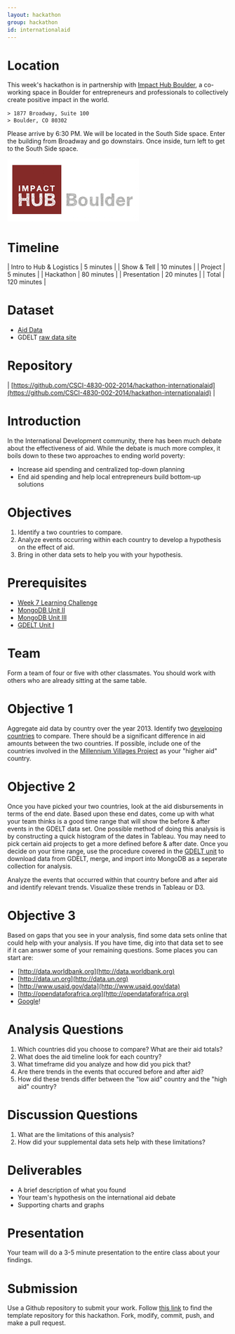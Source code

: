 ```yaml
---
layout: hackathon
group: hackathon
id: internationalaid
---
```


# Location

This week's hackathon is in partnership with [Impact Hub Boulder](http://www.impacthubboulder.com), a co-working space in Boulder for entrepreneurs and professionals to collectively create positive impact in the world.

	> 1877 Broadway, Suite 100
	> Boulder, CO 80302

Please arrive by 6:30 PM. We will be located in the South Side space. Enter the building from Broadway and go downstairs. Once inside, turn left to get to the South Side space.

![hub_logo](hub_logo.png)

# Timeline

| Intro to Hub & Logistics | 5 minutes |
| Show & Tell | 10 minutes |
| Project | 5 minutes |
| Hackathon | 80 minutes |
| Presentation | 20 minutes |
| Total | 120 minutes |

# Dataset

* [Aid Data](https://data.itpir.wm.edu/aiddatascratch/aiddata/researchrelease/aiddata2_1_since_1996_csv.zip)
* GDELT [raw data site](http://data.gdeltproject.org/events/index.html)

# Repository

| [https://github.com/CSCI-4830-002-2014/hackathon-internationalaid](https://github.com/CSCI-4830-002-2014/hackathon-internationalaid) |

# Introduction

In the International Development community, there has been much debate about the effectiveness of aid. While the debate is much more complex, it boils down to these two approaches to ending world poverty:

* Increase aid spending and centralized top-down planning
* End aid spending and help local entrepreneurs build bottom-up solutions

# Objectives

1. Identify a two countries to compare.
2. Analyze events occurring within each country to develop a hypothesis on the effect of aid.
3. Bring in other data sets to help you with your hypothesis.

# Prerequisites

* [Week 7 Learning Challenge](/challenges/7)
* [MongoDB Unit II](/units/mongodb_2/)
* [MongoDB Unit III](/units/mongodb_3/)
* [GDELT Unit I](/units/gdelt_1/)

# Team

Form a team of four or five with other classmates. You should work with others who are already sitting at the same table.

# Objective 1

Aggregate aid data by country over the year 2013. Identify two [developing countries](http://data.worldbank.org/region/LDC) to compare. There should be a significant difference in aid amounts between the two countries. If possible, include one of the countries involved in the [Millennium Villages Project](http://millenniumvillages.org/the-villages/) as your "higher aid" country.

# Objective 2

Once you have picked your two countries, look at the aid disbursements in terms of the end date. Based upon these end dates, come up with what your team thinks is a good time range that will show the before & after events in the GDELT data set. One possible method of doing this analysis is by constructing a quick histogram of the dates in Tableau. You may need to pick certain aid projects to get a more defined before & after date. Once you decide on your time range, use the procedure covered in the [GDELT unit](/units/gdelt_1/) to download data from GDELT, merge, and import into MongoDB as a seperate collection for analysis.

Analyze the events that occurred within that country before and after aid and identify relevant trends. Visualize these trends in Tableau or D3.

# Objective 3

Based on gaps that you see in your analysis, find some data sets online that could help with your analysis. If you have time, dig into that data set to see if it can answer some of your remaining questions. Some places you can start are:

* [http://data.worldbank.org](http://data.worldbank.org)
* [http://data.un.org](http://data.un.org)
* [http://www.usaid.gov/data](http://www.usaid.gov/data)
* [http://opendataforafrica.org](http://opendataforafrica.org)
* [Google](http://www.google.com)!

# Analysis Questions

1. Which countries did you choose to compare? What are their aid totals?
2. What does the aid timeline look for each country?
3. What timeframe did you analyze and how did you pick that?
4. Are there trends in the events that occured before and after aid?
5. How did these trends differ between the "low aid" country and the "high aid" country?

# Discussion Questions

1. What are the limitations of this analysis?
2. How did your supplemental data sets help with these limitations?

# Deliverables

* A brief description of what you found
* Your team's hypothesis on the international aid debate
* Supporting charts and graphs

# Presentation

Your team will do a 3-5 minute presentation to the entire class about your findings.

# Submission

Use a Github repository to submit your work. Follow [this link](https://github.com/CSCI-4830-002-2014/hackathon-internationalaid) to find the template repository for this hackathon. Fork, modify, commit, push, and make a pull request.
